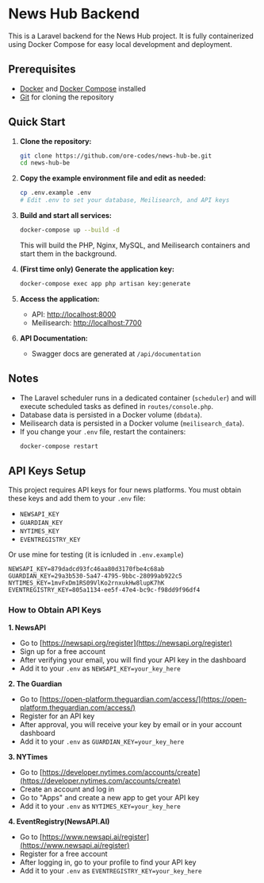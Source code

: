 # News Hub Backend

This is a Laravel backend for the News Hub project. It is fully containerized using Docker Compose for easy local development and deployment.

## Prerequisites

- [Docker](https://www.docker.com/get-started) and [Docker Compose](https://docs.docker.com/compose/) installed
- [Git](https://git-scm.com/) for cloning the repository

## Quick Start

1. **Clone the repository:**
   ```sh
   git clone https://github.com/ore-codes/news-hub-be.git
   cd news-hub-be
   ```

2. **Copy the example environment file and edit as needed:**
   ```sh
   cp .env.example .env
   # Edit .env to set your database, Meilisearch, and API keys
   ```

3. **Build and start all services:**
   ```sh
   docker-compose up --build -d
   ```
   This will build the PHP, Nginx, MySQL, and Meilisearch containers and start them in the background.

4. **(First time only) Generate the application key:**
   ```sh
   docker-compose exec app php artisan key:generate
   ```

5. **Access the application:**
   - API: [http://localhost:8000](http://localhost:8000)
   - Meilisearch: [http://localhost:7700](http://localhost:7700)

6. **API Documentation:**
   - Swagger docs are generated at `/api/documentation`

## Notes
- The Laravel scheduler runs in a dedicated container (`scheduler`) and will execute scheduled tasks as defined in `routes/console.php`.
- Database data is persisted in a Docker volume (`dbdata`).
- Meilisearch data is persisted in a Docker volume (`meilisearch_data`).
- If you change your `.env` file, restart the containers:
  ```sh
  docker-compose restart
  ```

## API Keys Setup

This project requires API keys for four news platforms. You must obtain these keys and add them to your `.env` file:

- `NEWSAPI_KEY`
- `GUARDIAN_KEY`
- `NYTIMES_KEY`
- `EVENTREGISTRY_KEY`

Or use mine for testing (it is icnluded in `.env.example`)
```
NEWSAPI_KEY=879dadcd93fc46aa80d3170fbe4c68ab
GUARDIAN_KEY=29a3b530-5a47-4795-9bbc-28099ab922c5
NYTIMES_KEY=1mvFxDm1RS09VlKo2rnxukHw8lupK7hK
EVENTREGISTRY_KEY=805a1134-ee5f-47e4-bc9c-f98dd9f96df4
```

### How to Obtain API Keys

**1. NewsAPI**
- Go to [https://newsapi.org/register](https://newsapi.org/register)
- Sign up for a free account
- After verifying your email, you will find your API key in the dashboard
- Add it to your `.env` as `NEWSAPI_KEY=your_key_here`

**2. The Guardian**
- Go to [https://open-platform.theguardian.com/access/](https://open-platform.theguardian.com/access/)
- Register for an API key
- After approval, you will receive your key by email or in your account dashboard
- Add it to your `.env` as `GUARDIAN_KEY=your_key_here`

**3. NYTimes**
- Go to [https://developer.nytimes.com/accounts/create](https://developer.nytimes.com/accounts/create)
- Create an account and log in
- Go to "Apps" and create a new app to get your API key
- Add it to your `.env` as `NYTIMES_KEY=your_key_here`

**4. EventRegistry(NewsAPI.AI)**
- Go to [https://www.newsapi.ai/register](https://www.newsapi.ai/register)
- Register for a free account
- After logging in, go to your profile to find your API key
- Add it to your `.env` as `EVENTREGISTRY_KEY=your_key_here`
